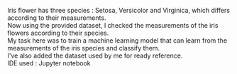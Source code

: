 Iris flower has three species : Setosa, Versicolor and Virginica, which differs according to their
measurements.                                            
Now using the provided dataset, I checked the measurements of the iris flowers according to their species.                                               
My task here was to train a machine learning model that can learn from the measurements of the iris species and classify them.                                   
I've also added the dataset used by me for ready reference.                      
IDE used : Jupyter notebook 
